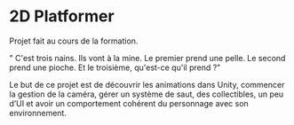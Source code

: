 # 2D Platformer
 
 Projet fait au cours de la formation.
 
" C'est trois nains. Ils vont à la mine. Le premier prend une pelle. Le second prend une pioche. Et le troisième, qu'est-ce qu'il prend ?"

Le but de ce projet est de découvrir les animations dans Unity, commencer la gestion de la caméra, gérer un système de saut, des collectibles, un peu d’UI et avoir un comportement cohérent du personnage avec son environnement.
